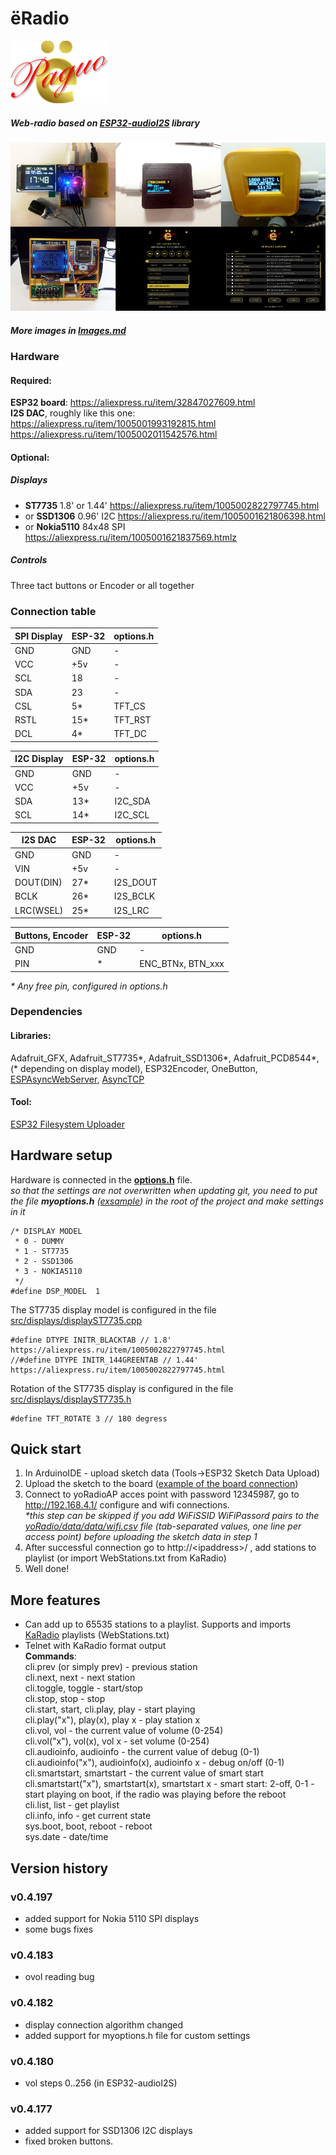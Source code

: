 # ёRadio
![ёRadio Logo](yoRadio/data/www/elogo100.png)

##### Web-radio based on [ESP32-audioI2S](https://github.com/schreibfaul1/ESP32-audioI2S) library
![ёRadio](images/img0.jpg)
##### More images in [Images.md](Images.md)
### Hardware
#### Required:
**ESP32 board**: https://aliexpress.ru/item/32847027609.html \
**I2S DAC**, roughly like this one: https://aliexpress.ru/item/1005001993192815.html \
https://aliexpress.ru/item/1005002011542576.html
#### Optional:
##### Displays
- **ST7735** 1.8' or 1.44' https://aliexpress.ru/item/1005002822797745.html
- or **SSD1306** 0.96' I2C https://aliexpress.ru/item/1005001621806398.html
- or **Nokia5110** 84x48 SPI https://aliexpress.ru/item/1005001621837569.htmlz

##### Controls
Three tact buttons or Encoder or all together
### Connection table
| SPI Display | ESP-32 | options.h |
| ------ | ------ | ------ |
| GND | GND | - |
| VCC | +5v | - |
| SCL | 18 | - |
| SDA | 23 | - |
| CSL | 5* | TFT_CS |
| RSTL | 15* | TFT_RST |
| DCL | 4* | TFT_DC |

| I2C Display | ESP-32 | options.h |
| ------ | ------ | ------ |
| GND | GND | - |
| VCC | +5v | - |
| SDA | 13* | I2C_SDA |
| SCL | 14* | I2C_SCL |

| I2S DAC | ESP-32 | options.h |
| ------ | ------ | ------ |
| GND       | GND | - |
| VIN       | +5v | - |
| DOUT(DIN) | 27* | I2S_DOUT |
| BCLK      | 26* | I2S_BCLK |
| LRC(WSEL) | 25* | I2S_LRC |

| Buttons, Encoder | ESP-32 | options.h |
| ------ | ------ | ------ |
| GND       | GND | - |
| PIN       | * | ENC_BTNx, BTN_xxx  |

_\* Any free pin, configured in options.h_
### Dependencies
#### Libraries:
Adafruit_GFX, Adafruit_ST7735\*, Adafruit_SSD1306\*, Adafruit_PCD8544\*, (\* depending on display model), ESP32Encoder, OneButton, [ESPAsyncWebServer](https://github.com/me-no-dev/ESPAsyncWebServer), [AsyncTCP](https://github.com/me-no-dev/AsyncTCP)
#### Tool:
[ESP32 Filesystem Uploader](https://randomnerdtutorials.com/install-esp32-filesystem-uploader-arduino-ide/)
## Hardware setup
Hardware is connected in the **[options.h](yoRadio/options.h)** file. \
_so that the settings are not overwritten when updating git, you need to put the file **myoptions.h** ([exsample](exsamples/myoptions.h)) in the root of the project and make settings in it_
````
/* DISPLAY MODEL
 * 0 - DUMMY
 * 1 - ST7735
 * 2 - SSD1306
 * 3 - NOKIA5110
 */
#define DSP_MODEL  1
````
The ST7735 display model is configured in the file [src/displays/displayST7735.cpp](yoRadio/src/displays/displayST7735.cpp)
````
#define DTYPE INITR_BLACKTAB // 1.8' https://aliexpress.ru/item/1005002822797745.html
//#define DTYPE INITR_144GREENTAB // 1.44' https://aliexpress.ru/item/1005002822797745.html
````
Rotation of the ST7735 display is configured in the file [src/displays/displayST7735.h](yoRadio/src/displays/displayST7735.h)
````
#define TFT_ROTATE 3 // 180 degress
````

## Quick start
1. In ArduinoIDE - upload sketch data (Tools→ESP32 Sketch Data Upload)
2. Upload the sketch to the board ([example of the board connection](images/board.jpg))
3. Connect to yoRadioAP acces point with password 12345987, go to http://192.168.4.1/ configure and wifi connections.  \
_\*this step can be skipped if you add WiFiSSID WiFiPassord pairs to the [yoRadio/data/data/wifi.csv](yoRadio/data/data/wifi.csv) file (tab-separated values, one line per access point) before uploading the sketch data in step 1_
4. After successful connection go to http://\<ipaddress\>/ , add stations to playlist (or import WebStations.txt from KaRadio)
5. Well done!

## More features
- Сan add up to 65535 stations to a playlist. Supports and imports [KaRadio](https://github.com/karawin/Ka-Radio32) playlists (WebStations.txt)
- Telnet with KaRadio format output \
 **Commands**: \
cli.prev (or simply prev) - previous station \
cli.next, next - next station \
cli.toggle, toggle - start/stop \
cli.stop, stop - stop \
cli.start, start, cli.play, play - start playing \
cli.play("x"), play(x), play x - play station x \
cli.vol, vol - the current value of volume (0-254) \
cli.vol("x"), vol(x), vol x - set volume (0-254) \
cli.audioinfo, audioinfo - the current value of debug (0-1) \
cli.audioinfo("x"), audioinfo(x), audioinfo x - debug on/off (0-1) \
cli.smartstart, smartstart - the current value of smart start
cli.smartstart("x"), smartstart(x), smartstart x - smart start: 2-off, 0-1 - start playing on boot, if the radio was playing before the reboot \
cli.list, list - get playlist \
cli.info, info - get current state \
sys.boot, boot, reboot - reboot \
sys.date - date/time

## Version history
### v0.4.197
- added support for Nokia 5110 SPI displays
- some bugs fixes

### v0.4.183
- ovol reading bug

### v0.4.182
- display connection algorithm changed
- added support for myoptions.h file for custom settings

### v0.4.180
- vol steps 0..256 (in ESP32-audioI2S)

### v0.4.177
- added support for SSD1306 I2C displays
- fixed broken buttons.
